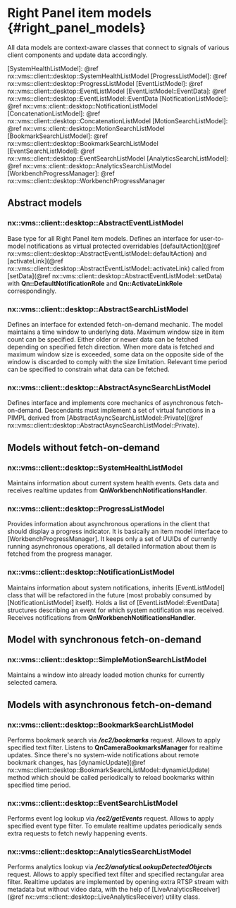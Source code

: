 # Right Panel item models {#right_panel_models}
All data models are context-aware classes that connect to signals of various client components
and update data accordingly.

[SystemHealthListModel]: @ref nx::vms::client::desktop::SystemHealthListModel
[ProgressListModel]: @ref nx::vms::client::desktop::ProgressListModel
[EventListModel]: @ref nx::vms::client::desktop::EventListModel
[EventListModel::EventData]: @ref nx::vms::client::desktop::EventListModel::EventData
[NotificationListModel]: @ref nx::vms::client::desktop::NotificationListModel
[ConcatenationListModel]: @ref nx::vms::client::desktop::ConcatenationListModel
[MotionSearchListModel]: @ref nx::vms::client::desktop::MotionSearchListModel
[BookmarkSearchListModel]: @ref nx::vms::client::desktop::BookmarkSearchListModel
[EventSearchListModel]: @ref nx::vms::client::desktop::EventSearchListModel
[AnalyticsSearchListModel]: @ref nx::vms::client::desktop::AnalyticsSearchListModel
[WorkbenchProgressManager]: @ref nx::vms::client::desktop::WorkbenchProgressManager

## Abstract models

### nx::vms::client::desktop::AbstractEventListModel
Base type for all Right Panel item models.
Defines an interface for user-to-model notifications as virtual protected overridables
[defaultAction](@ref nx::vms::client::desktop::AbstractEventListModel::defaultAction) and 
[activateLink](@ref nx::vms::client::desktop::AbstractEventListModel::activateLink) called from 
[setData](@ref nx::vms::client::desktop::AbstractEventListModel::setData) with 
**Qn::DefaultNotificationRole** and **Qn::ActivateLinkRole** correspondingly.

### nx::vms::client::desktop::AbstractSearchListModel
Defines an interface for extended fetch-on-demand mechanic. The model maintains a time window
to underlying data. Maximum window size in item count can be specified. Either older or newer
data can be fetched depending on specified fetch direction. When more data is fetched and
maximum window size is exceeded, some data on the opposite side of the window is discarded
to comply with the size limitation. Relevant time period can be specified to constrain what data
can be fetched.

### nx::vms::client::desktop::AbstractAsyncSearchListModel
Defines interface and implements core mechanics of asynchronous fetch-on-demand.
Descendants must implement a set of virtual functions in a PIMPL derived from
[AbstractAsyncSearchListModel::Private](@ref nx::vms::client::desktop::AbstractAsyncSearchListModel::Private).

## Models without fetch-on-demand

### nx::vms::client::desktop::SystemHealthListModel
Maintains information about current system health events. Gets data and receives realtime updates
from **QnWorkbenchNotificationsHandler**.

### nx::vms::client::desktop::ProgressListModel
Provides information about asynchronous operations in the client that should display a progress
indicator. It is basically an item model interface to [WorkbenchProgressManager].
It keeps only a set of UUIDs of currently running asynchronous operations,
all detailed information about them is fetched from the progress manager.

### nx::vms::client::desktop::NotificationListModel
Maintains information about system notifications, inherits [EventListModel] class that
will be refactored in the future (most probably consumed by [NotificationListModel] itself).
Holds a list of [EventListModel::EventData] structures describing an event for which
system notification was received. Receives notifications from **QnWorkbenchNotificationsHandler**.

## Model with synchronous fetch-on-demand

### nx::vms::client::desktop::SimpleMotionSearchListModel
Maintains a window into already loaded motion chunks for currently selected camera.

## Models with asynchronous fetch-on-demand

### nx::vms::client::desktop::BookmarkSearchListModel
Performs bookmark search via ***/ec2/bookmarks*** request. Allows to apply specified text filter.
Listens to **QnCameraBookmarksManager** for realtime updates. Since there's no system-wide 
notifications about remote bookmark changes, has 
[dynamicUpdate](@ref nx::vms::client::desktop::BookmarkSearchListModel::dynamicUpdate) method
which should be called periodically to reload bookmarks within specified time period.

### nx::vms::client::desktop::EventSearchListModel
Performs event log lookup via ***/ec2/getEvents*** request. Allows to apply specified event type
filter. To emulate realtime updates periodically sends extra requests to fetch newly happening 
events.

### nx::vms::client::desktop::AnalyticsSearchListModel
Performs analytics lookup via ***/ec2/analyticsLookupDetectedObjects*** request. Allows to apply
specified text filter and specified rectangular area filter. Realtime updates are implemented by 
opening extra RTSP stream with metadata but without video data, with the help of
[LiveAnalyticsReceiver](@ref nx::vms::client::desktop::LiveAnalyticsReceiver) utility class.
